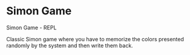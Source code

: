 # Simon Game
Simon Game - REPL

Classic Simon game where you have to memorize the colors presented randomly by the system and then write them back. 


